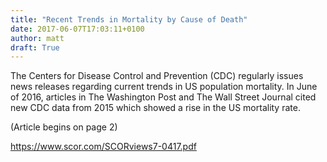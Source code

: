 ```yaml
---
title: "Recent Trends in Mortality by Cause of Death"
date: 2017-06-07T17:03:11+0100
author: matt
draft: True
---
```

The Centers for Disease Control and Prevention (CDC) regularly issues news releases regarding current trends in US population mortality. In June of 2016, articles in The Washington Post and The Wall Street Journal cited new CDC data from 2015 which showed a rise in the US mortality rate.

(Article begins on page 2)

[ https://www.scor.com/SCORviews7-0417.pdf ]( https://www.scor.com/images/stories/pdf/library/SCORviews/SCORviews7-0417.pdf )
